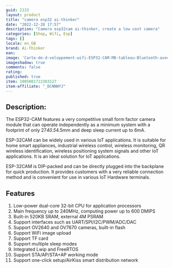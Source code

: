 ```yaml
---
guid: 2133
layout: product 
title: "camera esp32 ai-thinker"
date: "2022-12-28 17:57"
description: "Camera esp32cam ai-thinker, create a low cost camera"
categories: [Shop, Wifi, Esp]
tags: []
locale: en_GB
brand: Ai-thinker
ean: 
image: 'Carte-de-d-veloppement-wifi-ESP32-CAM-MB-tableau-Bluetooth-avec-cam-ra-OV2640-micro-USB.jpg'
imageshadow: true
comments: false
rating:  
published: true
item: 1005001722303127
item-affiliate: "_DCNNWYJ"
---
```


## Description:
 
The ESP32-CAM features a very competitive small form factor camera module that can operate independently as a minimum system with a footprint of only 27*40.5*4.5mm and deep sleep current up to 6mA.

ESP-32CAM can be widely used in various IoT applications. It is suitable for home smart appliances, industrial wireless control, wireless monitoring, QR wireless identification, wireless positioning system signals and other IoT applications. It is an ideal solution for IoT applications.

ESP-32CAM is DIP-packed and can be directly plugged into the backplane for quick production. It provides customers with a very reliable connection method and is convenient for use in various IoT
Hardware terminals.

## Features

1. Low-power dual-core 32-bit CPU for application processors
2. Main frequency up to 240MHz, computing power up to 600 DMIPS
3. Built-in 520KB SRAM, external 4M PSRAM
4. Support interfaces such as UART/SPI/I2C/PWM/ADC/DAC
5. Support OV2640 and OV7670 cameras, built-in flash
6. Support WiFi image upload
7. Support TF card
8. Support multiple sleep modes
9. Integrated Lwip and FreeRTOS
10. Support STA/AP/STA+AP working mode
11. Support one-click setup/AirKiss smart distribution network

